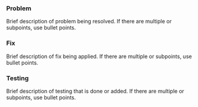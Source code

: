 ### Problem

Brief description of problem being resolved. If there are multiple or subpoints, use bullet points.

### Fix 

Brief description of fix being applied. If there are multiple or subpoints, use bullet points.

### Testing

Brief description of testing that is done or added. If there are multiple or subpoints, use bullet points.
